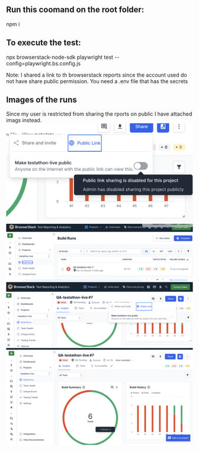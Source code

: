 ## Run this coomand on the root folder:

npm i

## To execute the test:

npx browserstack-node-sdk playwright test --config=playwright.bs.config.js

Note:
I shared a link to th browserstack reports since the account used do not have share public permission.
You need a .env file that has the secrets

## Images of the runs

Since my user is restricted from sharing the rports on public I have attached imags instead.
![alt text](<Screenshot 2025-09-22 at 14.37.07.png>) ![alt text](<Screenshot 2025-09-22 at 14.36.21.png>) ![alt text](<Screenshot 2025-09-22 at 14.37.02.png>) ![alt text](<Screenshot 2025-09-22 at 14.36.48.png>)
